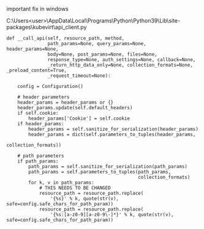 important fix in windows

C:\Users\<user>\AppData\Local\Programs\Python\Python39\Lib\site-packages\kubevirt\api_client.py

    def __call_api(self, resource_path, method,
                   path_params=None, query_params=None, header_params=None,
                   body=None, post_params=None, files=None,
                   response_type=None, auth_settings=None, callback=None,
                   _return_http_data_only=None, collection_formats=None, _preload_content=True,
                   _request_timeout=None):

        config = Configuration()

        # header parameters
        header_params = header_params or {}
        header_params.update(self.default_headers)
        if self.cookie:
            header_params['Cookie'] = self.cookie
        if header_params:
            header_params = self.sanitize_for_serialization(header_params)
            header_params = dict(self.parameters_to_tuples(header_params,
                                                           collection_formats))

        # path parameters
        if path_params:
            path_params = self.sanitize_for_serialization(path_params)
            path_params = self.parameters_to_tuples(path_params,
                                                    collection_formats)
            for k, v in path_params:
                # THIS NEEDS TO BE CHANGED
                resource_path = resource_path.replace(
                    '{%s}' % k, quote(str(v), safe=config.safe_chars_for_path_param))
                resource_path = resource_path.replace(
                    '{%s:[a-z0-9][a-z0-9\-]*}' % k, quote(str(v), safe=config.safe_chars_for_path_param))
